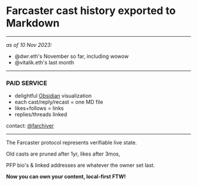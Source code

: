 # Farcaster cast history exported to Markdown
---

*as of 10 Nov 2023:*

- @dwr.eth's November so far, including wowow
- @vitalik.eth's last month

---

### **PAID SERVICE**

- delightful [Obsidian](https://obsidian.md/) visualization
- each cast/reply/recast = one MD file
- likes+follows = links
- replies/threads linked

contact: [@farchiver](https://warpcast.com/farchiver)

---

The Farcaster protocol represents verifiable live state.

Old casts are pruned after 1yr,
likes after 3mos,

PFP bio's & linked addresses are whatever the owner set last.

**Now you can own your content, local-first FTW!**

